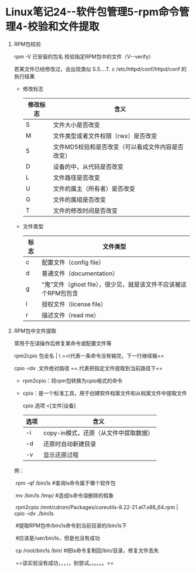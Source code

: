 # Linux笔记24--软件包管理5-rpm命令管理4-校验和文件提取

1. RPM包校验

   rpm -V 已安装的包名      校验指定RPM包中的文件（V--verify）

   若某文件已经修改过，会出现类似    S.5....T.   c   /etc/httpd/conf/httpd/conf   的执行结果

   + 修改标志

     | 修改标志 | 含义                                              |
     | -------- | ------------------------------------------------- |
     | S        | 文件大小是否改变                                  |
     | M        | 文件类型或者文件权限（rwx）是否改变               |
     | 5        | 文件MD5校验和是否改变（可以看成文件内容是否改变） |
     | D        | 设备的中，从代码是否改变                          |
     | L        | 文件路径是否改变                                  |
     | U        | 文件的属主（所有者）是否改变                      |
     | G        | 文件的属组是否改变                                |
     | T        | 文件的修改时间是否改变                            |

   + 文件类型

     | 标志 | 文件类型                                                     |
     | ---- | ------------------------------------------------------------ |
     | c    | 配置文件（config file）                                      |
     | d    | 普通文件（documentation）                                    |
     | g    | “鬼”文件（ghost file），很少见，就是该文件不应该被这个RPM包包含 |
     | l    | 授权文件（license file）                                     |
     | r    | 描述文件（read me）                                          |

2. RPM包中文件提取

   常用于在误操作后修复某命令或配置文件等

   rpm2cpio 包全名 | \                                ==\代表一条命令没有输完，下一行继续输==

   cpio -idv .文件绝对路径                            ==.代表把指定文件提取到当前路径下==	

   

   + rpm2cpio：将rpm包转换为cpio格式的命令

   + cpio：是一个标准工具，用于创建软件档案文件和从档案文件中提取文件

     cpio 选项 <[文件|设备]

     | 选项 | 含义                                  |
     | ---- | ------------------------------------- |
     | -i   | copy-in模式，还原（从文件中提取数据） |
     | -d   | 还原时自动新建目录                    |
     | -v   | 显示还原过程                          |

   例：

   ​	rpm -qf /bin/ls                #查询ls命令属于哪个软件包

   ​	mv /bin/ls /tmp/             #造成ls命令误删除的假象

   ​	rpm2cpio /mnt/cdrom/Packages/coreutils-8.22-21.el7.x86_64.rpm | cpio -idv ./bin/ls

   ​																								#提取RPM包中/bin/ls命令到当前目录的/bin/ls下

   ​																								#应该是/uer/bin/ls，但是也没有成功

   ​	cp /root/bin/ls /bin/        #把ls命令复制回/bin/目录，修复文件丢失

   ​	==该实验没有成功，，，，，别尝试。。。。。。==


